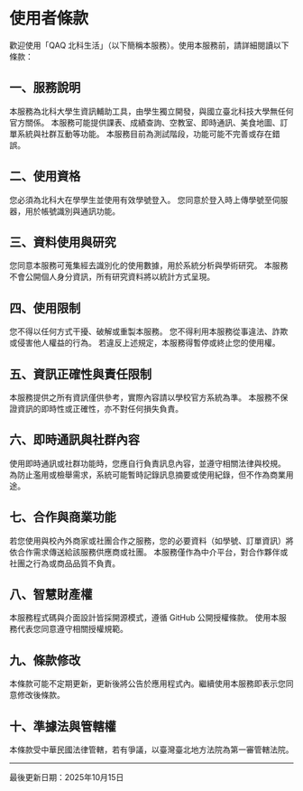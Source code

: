 # 使用者條款

歡迎使用「QAQ 北科生活」（以下簡稱本服務）。使用本服務前，請詳細閱讀以下條款：

## 一、服務說明

本服務為北科大學生資訊輔助工具，由學生獨立開發，與國立臺北科技大學無任何官方關係。
本服務可能提供課表、成績查詢、空教室、即時通訊、美食地圖、訂單系統與社群互動等功能。
本服務目前為測試階段，功能可能不完善或存在錯誤。

## 二、使用資格

您必須為北科大在學學生並使用有效學號登入。
您同意於登入時上傳學號至伺服器，用於帳號識別與通訊功能。

## 三、資料使用與研究

您同意本服務可蒐集經去識別化的使用數據，用於系統分析與學術研究。
本服務不會公開個人身分資訊，所有研究資料將以統計方式呈現。

## 四、使用限制

您不得以任何方式干擾、破解或重製本服務。
您不得利用本服務從事違法、詐欺或侵害他人權益的行為。
若違反上述規定，本服務得暫停或終止您的使用權。

## 五、資訊正確性與責任限制

本服務提供之所有資訊僅供參考，實際內容請以學校官方系統為準。
本服務不保證資訊的即時性或正確性，亦不對任何損失負責。

## 六、即時通訊與社群內容

使用即時通訊或社群功能時，您應自行負責訊息內容，並遵守相關法律與校規。
為防止濫用或檢舉需求，系統可能暫時記錄訊息摘要或使用紀錄，但不作為商業用途。

## 七、合作與商業功能

若您使用與校內外商家或社團合作之服務，您的必要資料（如學號、訂單資訊）將依合作需求傳送給該服務供應商或社團。
本服務僅作為中介平台，對合作夥伴或社團之行為或商品品質不負責。

## 八、智慧財產權

本服務程式碼與介面設計皆採開源模式，遵循 GitHub 公開授權條款。
使用本服務代表您同意遵守相關授權規範。

## 九、條款修改

本條款可能不定期更新，更新後將公告於應用程式內。繼續使用本服務即表示您同意修改後條款。

## 十、準據法與管轄權

本條款受中華民國法律管轄，若有爭議，以臺灣臺北地方法院為第一審管轄法院。

---

最後更新日期：2025年10月15日
